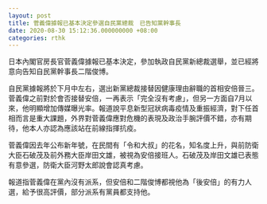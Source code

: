 ```yaml
---
layout: post
title: 菅義偉據報已基本決定參選自民黨總裁　已告知黨幹事長
date: 2020-08-30 15:12:36.000000000 +08:00
categories: rthk
---
```


日本內閣官房長官菅義偉據報已基本決定，參加執政自民黨新總裁選舉，並已經將意向告知自民黨幹事長二階俊博。

自民黨據報將於下月中左右，選出新黨總裁接替因健康理由辭職的首相安倍晉三。菅義偉之前對於會否接替安倍，一再表示「完全沒有考慮」，但另一方面自7月以來，他明顯增加傳媒曝光率。報道說平息新型冠狀病毒疫情及重振經濟，對下任首相而言是重大課題，外界對菅義偉應對危機的表現及政治手腕評價不錯，亦有期待，他本人亦認為應該站在前線指揮抗疫。

菅義偉因去年公布新年號，在民間有「令和大叔」的花名，知名度上升，與前防衛大臣石破茂及前外務大臣岸田文雄，被視為安倍接班人。石破茂及岸田文雄已表態有意參選，防衛大臣河野太郎說會認真考慮。

報道指菅義偉在黨內沒有派系，但安倍和二階俊博都視他為「後安倍」的有力人選，給予很高評價，部分派系有黨員都支持他。
